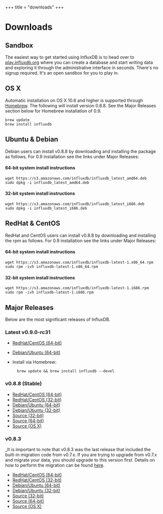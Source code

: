 +++
title = "downloads"
+++
# Downloads

## Sandbox

The easiest way to get started using InfluxDB is to head over to [play.influxdb.org](http://play.influxdb.org) where you can create a database and start writing data and exploring it through the administrative interface in seconds. There's no signup required. It's an open sandbox for you to play in.

## OS X

Automatic installation on OS X 10.6 and higher is supported through [Homebrew](http://brew.sh/). The following will install version 0.8.8. See the Major Releases section below for Homebrew installation of 0.9.

```
brew update
brew install influxdb
```

## Ubuntu & Debian

Debian users can install v0.8.8 by downloading and installing the package as follows. For 0.9 installation see the links under Major Releases:

#### 64-bit system install instructions

```
wget https://s3.amazonaws.com/influxdb/influxdb_latest_amd64.deb
sudo dpkg -i influxdb_latest_amd64.deb
```

#### 32-bit system install instructions

```
wget https://s3.amazonaws.com/influxdb/influxdb_latest_i686.deb
sudo dpkg -i influxdb_latest_i686.deb
```

## RedHat & CentOS

RedHat and CentOS users can install v0.8.8 by downloading and installing the rpm as follows. For 0.9 installation see the links under Major Releases:

#### 64-bit system install instructions

```
wget https://s3.amazonaws.com/influxdb/influxdb-latest-1.x86_64.rpm
sudo rpm -ivh influxdb-latest-1.x86_64.rpm
```

#### 32-bit system install instructions
```
wget https://s3.amazonaws.com/influxdb/influxdb-latest-1.i686.rpm
sudo rpm -ivh influxdb-latest-1.i686.rpm
```

## Major Releases

Below are the most significant releases of InfluxDB.

### Latest v0.9.0-rc31

- [RedHat/CentOS (64-bit)](http://get.influxdb.org/influxdb-0.9.0_rc31-1.x86_64.rpm)
- [Debian/Ubuntu (64-bit)](http://get.influxdb.org/influxdb_0.9.0-rc31_amd64.deb)
- Install via Homebrew:

        brew update && brew install influxdb --devel

### v0.8.8 (Stable)

- [RedHat/CentOS (64-bit)](http://get.influxdb.org/influxdb-0.8.8-1.x86_64.rpm)
- [RedHat/CentOS (32-bit)](http://get.influxdb.org/influxdb-0.8.8-1.i686.rpm)
- [Debian/Ubuntu (64-bit)](http://get.influxdb.org/influxdb_0.8.8_amd64.deb)
- [Debian/Ubuntu (32-bit)](http://get.influxdb.org/influxdb_0.8.8_i686.deb)
- [Source (32-bit)](http://get.influxdb.org/influxdb-0.8.8.386.tar.gz)
- [Source (64-bit)](http://get.influxdb.org/influxdb-0.8.8.amd64.tar.gz)
- [Source (OS X)](http://get.influxdb.org/influxdb-0.8.8.src.tar.gz)

### v0.8.3

_It is important to note that v0.8.3 was the last release that included the built-in migration code from v0.7.x. If you are trying to upgrade from v0.7.x and migrate your data, you should upgrade to this version first. Details on how to perform the migration can be found [here](http://influxdb.com/docs/v0.8/advanced_topics/upgrading.html).

- [RedHat/CentOS (64-bit)](http://get.influxdb.org/influxdb-0.8.3-1.x86_64.rpm)
- [RedHat/CentOS (32-bit)](http://get.influxdb.org/influxdb-0.8.3-1.i686.rpm)
- [Debian/Ubuntu (64-bit)](http://get.influxdb.org/influxdb_0.8.3_amd64.deb)
- [Debian/Ubuntu (32-bit)](http://get.influxdb.org/influxdb_0.8.3_i686.deb)
- [Source (32-bit)](http://get.influxdb.org/influxdb-0.8.3.386.tar.gz)
- [Source (64-bit)](http://get.influxdb.org/influxdb-0.8.3.amd64.tar.gz)
- [Source (OS X)](http://get.influxdb.org/influxdb-0.8.3.src.tar.gz)